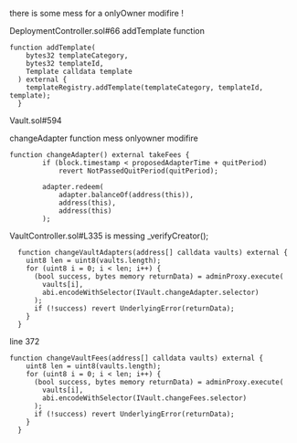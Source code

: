 there is some mess for a onlyOwner modifire ! 

DeploymentController.sol#66 addTemplate function 

```
function addTemplate(
    bytes32 templateCategory,
    bytes32 templateId,
    Template calldata template
  ) external {
    templateRegistry.addTemplate(templateCategory, templateId, template);
  }
```
Vault.sol#594 

changeAdapter function mess onlyowner modifire 
```
function changeAdapter() external takeFees {
        if (block.timestamp < proposedAdapterTime + quitPeriod)
            revert NotPassedQuitPeriod(quitPeriod);

        adapter.redeem(
            adapter.balanceOf(address(this)),
            address(this),
            address(this)
        );
```
VaultController.sol#L335 is messing _verifyCreator();

```
  function changeVaultAdapters(address[] calldata vaults) external {
    uint8 len = uint8(vaults.length);
    for (uint8 i = 0; i < len; i++) {
      (bool success, bytes memory returnData) = adminProxy.execute(
        vaults[i],
        abi.encodeWithSelector(IVault.changeAdapter.selector)
      );
      if (!success) revert UnderlyingError(returnData);
    }
  }
```
line 372
```
function changeVaultFees(address[] calldata vaults) external {
    uint8 len = uint8(vaults.length);
    for (uint8 i = 0; i < len; i++) {
      (bool success, bytes memory returnData) = adminProxy.execute(
        vaults[i],
        abi.encodeWithSelector(IVault.changeFees.selector)
      );
      if (!success) revert UnderlyingError(returnData);
    }
  }
```